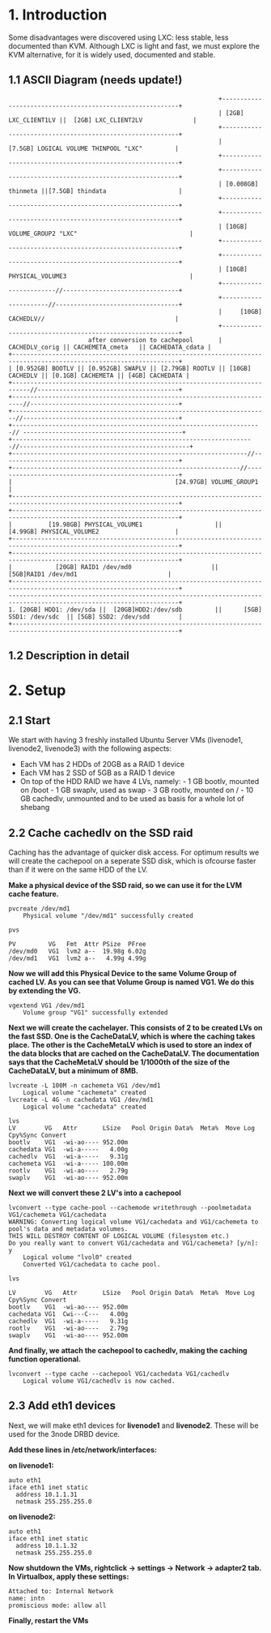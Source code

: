 # 1. Introduction

Some disadvantages were discovered using LXC: less stable, less documented than KVM. Although LXC is light and fast, we must explore the KVM alternative, for it is widely used, documented and stable.

## 1.1 ASCII Diagram (needs update!)

                                                              +----------------------------------------------------------+
                                                              | [2GB] LXC_CLIENT1LV ||  [2GB] LXC_CLIENT2LV              |
                                                              +----------------------------------------------------------+
                                                              |            [7.5GB] LOGICAL VOLUME THINPOOL "LXC"         |
                                                              +----------------------------------------------------------+
                                                              +----------------------------------------------------------+
                                                              | [0.008GB] thinmeta ||[7.5GB] thindata                    |
                                                              +----------------------------------------------------------+
                                                              +----------------------------------------------------------+
                                                              | [10GB] VOLUME_GROUP2 "LXC"                               |
                                                              +----------------------------------------------------------+
                                                              +----------------------------------------------------------+
                                                              | [10GB] PHYSICAL_VOLUME3                                  |
                                                              +------------------------//--------------------------------+
                                                              +----------------------//----------------------------------+
                                                              |     [10GB] CACHEDLV//                                    |
                                                              +----------------------------------------------------------+
                          after conversion to cachepool       |   CACHEDLV_corig || CACHEMETA_cmeta   || CACHEDATA_cdata |
    +--------------------------------------------------------------------------------------------------------------------+
    | [0.952GB] BOOTLV || [0.952GB] SWAPLV || [2.79GB] ROOTLV || [10GB] CACHEDLV || [0.1GB] CACHEMETA || [4GB] CACHEDATA |
    +---------------------------------------------------------------------------//---------------------------------------+
    +-------------------------------------------------------------------------//-----------------------------------------+
    +-----------------------------------------------------------------------//-------------------------------------------+
    +---------------------------------------------------------------------// --------------------------------------------+
    +-------------------------------------------------------------------//-----------------------------------------------+
    +-----------------------------------------------------------------//-------------------------------------------------+
    +---------------------------------------------------------------//---------------------------------------------------+
    |                                             [24.97GB] VOLUME_GROUP1                                                |
    +--------------------------------------------------------------------------------------------------------------------+
    +--------------------------------------------------------------------------------------------------------------------+
    |          [19.98GB] PHYSICAL_VOLUME1                    ||             [4.99GB] PHYSICAL_VOLUME2                     |
    +--------------------------------------------------------------------------------------------------------------------+
    +--------------------------------------------------------------------------------------------------------------------+
    |            [20GB] RAID1 /dev/md0                      ||               [5GB]RAID1 /dev/md1                         |
    +--------------------------------------------------------------------------------------------------------------------+
    ---------------------------------------------------------------------------------------------------------------------+
    1. [20GB] HDD1: /dev/sda ||  [20GB]HDD2:/dev/sdb         ||      [5GB] SSD1: /dev/sdc  || [5GB] SSD2: /dev/sdd        |
    +--------------------------------------------------------------------------------------------------------------------+

  
## 1.2 Description in detail
  
  
# 2. Setup
  
## 2.1 Start
 
We start with having 3 freshly installed Ubuntu Server VMs (livenode1, livenode2, livenode3) with the following aspects:

   - Each VM has 2 HDDs of 20GB as a RAID 1 device
   - Each VM has 2 SSD of 5GB as a RAID 1 device
   - On top of the HDD RAID we have 4 LVs, namely:
    - 1 GB bootlv, mounted on /boot
    - 1 GB swaplv, used as swap
    - 3 GB rootlv, mounted on /
    - 10 GB cachedlv, unmounted and to be used as basis for a whole lot of shebang

## 2.2 Cache cachedlv on the SSD raid

Caching has the advantage of quicker disk access. For optimum results we will create the cachepool on a seperate SSD disk, which is ofcourse faster than if it were on the same HDD of the LV.

**Make a physical device of the SSD raid, so we can use it for the LVM cache feature.**

    pvcreate /dev/md1
        Physical volume "/dev/md1" successfully created
        
    pvs
  
    PV         VG   Fmt  Attr PSize  PFree
    /dev/md0   VG1  lvm2 a--  19.98g 6.02g
    /dev/md1   VG1  lvm2 a--   4.99g 4.99g

**Now we will add this Physical Device to the same Volume Group of cached LV. As you can see that Volume Group is named VG1. We do this by extending the VG.**

    vgextend VG1 /dev/md1
        Volume group "VG1" successfully extended
                                              
**Next we will create the cachelayer. This consists of 2 to be created LVs on the fast SSD. One is the CacheDataLV, which is where the caching takes place. The other is the CacheMetaLV which is used to store an index of the data blocks that are cached on the CacheDataLV. The documentation says that the CacheMetaLV should be 1/1000th of the size of the CacheDataLV, but a minimum of 8MB.**

    lvcreate -L 100M -n cachemeta VG1 /dev/md1
        Logical volume "cachemeta" created
    lvcreate -L 4G -n cachedata VG1 /dev/md1
        Logical volume "cachedata" created

    lvs
    LV        VG   Attr       LSize   Pool Origin Data%  Meta%  Move Log Cpy%Sync Convert
    bootlv    VG1  -wi-ao---- 952.00m                                                    
    cachedata VG1  -wi-a-----   4.00g                                                    
    cachedlv  VG1  -wi-a-----   9.31g                                                    
    cachemeta VG1  -wi-a----- 100.00m                                                    
    rootlv    VG1  -wi-ao----   2.79g                                                    
    swaplv    VG1  -wi-ao---- 952.00m                                                    

**Next we will convert these 2 LV's into a cachepool**

    lvconvert --type cache-pool --cachemode writethrough --poolmetadata VG1/cachemeta VG1/cachedata
    WARNING: Converting logical volume VG1/cachedata and VG1/cachemeta to pool's data and metadata volumes.
    THIS WILL DESTROY CONTENT OF LOGICAL VOLUME (filesystem etc.)
    Do you really want to convert VG1/cachedata and VG1/cachemeta? [y/n]: y
        Logical volume "lvol0" created
        Converted VG1/cachedata to cache pool.

    lvs

    LV        VG   Attr       LSize   Pool Origin Data%  Meta%  Move Log Cpy%Sync Convert
    bootlv    VG1  -wi-ao---- 952.00m                                                    
    cachedata VG1  Cwi---C---   4.00g                                                    
    cachedlv  VG1  -wi-a-----   9.31g                                                    
    rootlv    VG1  -wi-ao----   2.79g                                                    
    swaplv    VG1  -wi-ao---- 952.00m
  
**And finally, we attach the cachepool to cachedlv, making the caching function operational.**
  
    lvconvert --type cache --cachepool VG1/cachedata VG1/cachedlv
        Logical volume VG1/cachedlv is now cached.



## 2.3 Add eth1 devices
  
Next, we will make eth1 devices for **livenode1** and **livenode2**. These will be used for the 3node DRBD device.
  
**Add these lines in /etc/network/interfaces:**

**on livenode1:**

    auto eth1
    iface eth1 inet static
      address 10.1.1.31
      netmask 255.255.255.0

**on livenode2:**

    auto eth1
    iface eth1 inet static
      address 10.1.1.32
      netmask 255.255.255.0

**Now shutdown the VMs, rightclick -> settings -> Network -> adapter2 tab. In Virtualbox, apply these settings:**

    Attached to: Internal Network
    name: intn
    promiscious mode: allow all

**Finally, restart the VMs**


  
  
   
    
